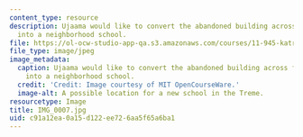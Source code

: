 ```yaml
---
content_type: resource
description: Ujaama would like to convert the abandoned building across from its headquarters
  into a neighborhood school.
file: https://ol-ocw-studio-app-qa.s3.amazonaws.com/courses/11-945-katrina-practicum-spring-2006/c91a12ea0a15d122ee726aa5f65a6ba1_IMG_0007.jpg
file_type: image/jpeg
image_metadata:
  caption: Ujaama would like to convert the abandoned building across from its headquarters
    into a neighborhood school.
  credit: 'Credit: Image courtesy of MIT OpenCourseWare.'
  image-alt: A possible location for a new school in the Treme.
resourcetype: Image
title: IMG_0007.jpg
uid: c91a12ea-0a15-d122-ee72-6aa5f65a6ba1
---
```

